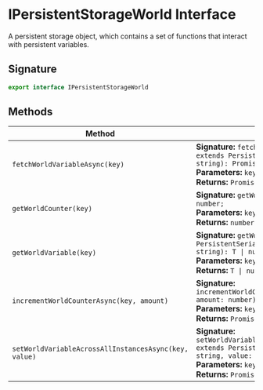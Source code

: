 # IPersistentStorageWorld Interface

A persistent storage object, which contains a set of functions that interact with persistent variables.

## Signature

```typescript
export interface IPersistentStorageWorld
```

## Methods

| Method | Description |
| --- | --- |
| `fetchWorldVariableAsync(key)` | **Signature:** `fetchWorldVariableAsync<T extends PersistentSerializableState>(key: string): Promise<T \| null>;`<br/>**Parameters:** `key: string`<br/>**Returns:** `Promise<T \| null>` |
| `getWorldCounter(key)` | **Signature:** `getWorldCounter(key: string): number;`<br/>**Parameters:** `key: string`<br/>**Returns:** `number` |
| `getWorldVariable(key)` | **Signature:** `getWorldVariable<T extends PersistentSerializableState>(key: string): T \| null;`<br/>**Parameters:** `key: string`<br/>**Returns:** `T \| null` |
| `incrementWorldCounterAsync(key, amount)` | **Signature:** `incrementWorldCounterAsync(key: string, amount: number): Promise<number>;`<br/>**Parameters:** `key: string`, `amount: number`<br/>**Returns:** `Promise<number>` |
| `setWorldVariableAcrossAllInstancesAsync(key, value)` | **Signature:** `setWorldVariableAcrossAllInstancesAsync<T extends PersistentSerializableState>(key: string, value: T): Promise<T>;`<br/>**Parameters:** `key: string`, `value: T`<br/>**Returns:** `Promise<T>` |